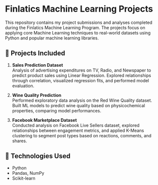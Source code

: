 # Finlatics Machine Learning Projects

This repository contains my project submissions and analyses completed during the Finlatics Machine Learning Program. The projects focus on applying core Machine Learning techniques to real-world datasets using Python and popular machine learning libraries.

## 📂 Projects Included

1. **Sales Prediction Dataset**  
   Analysis of advertising expenditures on TV, Radio, and Newspaper to predict product sales using Linear Regression. Explored relationships through correlation, visualized regression fits, and performed model evaluation.

2. **Wine Quality Prediction**  
   Performed exploratory data analysis on the Red Wine Quality dataset. Built ML models to predict wine quality based on physicochemical properties, comparing model performances.

3. **Facebook Marketplace Dataset**  
   Conducted analysis on Facebook Live Sellers dataset, explored relationships between engagement metrics, and applied K-Means clustering to segment post types based on reactions, comments, and shares.

## 🚀 Technologies Used

- Python
- Pandas, NumPy
- Scikit-learn
  

